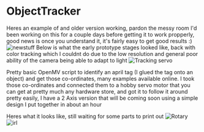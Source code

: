 # ObjectTracker

Heres an example of and older version working, pardon the messy room I'd been working on this for a couple days before getting it to work propperly, good news is once you understand it, it's fairly easy to get good results :)
![newstuff](https://user-images.githubusercontent.com/71618484/93847974-722b4400-fc76-11ea-8739-9e45db11ba33.gif)
Below is what the early prototype stages looked like, back with color tracking which I couldnt do due to the low resolution and general poor ability of the camera being able to adapt to light
![Tracking servo](https://user-images.githubusercontent.com/71618484/93733221-8e5db100-fba2-11ea-9674-8b1505cb8c1f.gif)


Pretty basic OpenMV script to identify an april tag (I glued the tag onto an object) and get those co-ordinates, many examples available online.
I took those co-ordinates and connected them to a hobby servo motor that you can get at pretty much any hardware store, and got it to follow it around pretty easily, I have a 2 Axis version that will be coming soon using a simple design I put together in about an hour

Heres what it looks like, still waiting for some parts to print out
![Rotary](https://user-images.githubusercontent.com/71618484/93734663-23af7400-fba8-11ea-9d94-231e68cbdeab.PNG)
![irl](https://user-images.githubusercontent.com/71618484/93783807-289d1380-fbfa-11ea-858a-7a0c696c55ba.PNG)




